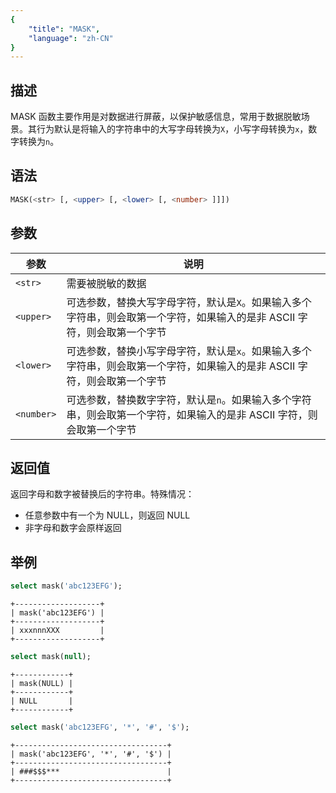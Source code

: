 ```yaml
---
{
    "title": "MASK",
    "language": "zh-CN"
}
---
```


<!-- 
Licensed to the Apache Software Foundation (ASF) under one
or more contributor license agreements.  See the NOTICE file
distributed with this work for additional information
regarding copyright ownership.  The ASF licenses this file
to you under the Apache License, Version 2.0 (the
"License"); you may not use this file except in compliance
with the License.  You may obtain a copy of the License at

  http://www.apache.org/licenses/LICENSE-2.0

Unless required by applicable law or agreed to in writing,
software distributed under the License is distributed on an
"AS IS" BASIS, WITHOUT WARRANTIES OR CONDITIONS OF ANY
KIND, either express or implied.  See the License for the
specific language governing permissions and limitations
under the License.
-->

## 描述

MASK 函数主要作用是对数据进行屏蔽，以保护敏感信息，常用于数据脱敏场景。其行为默认是将输入的字符串中的大写字母转换为`X`，小写字母转换为`x`，数字转换为`n`。 

## 语法

```sql
MASK(<str> [, <upper> [, <lower> [, <number> ]]])
```

## 参数

| 参数         | 说明                                                                 |
|------------|--------------------------------------------------------------------|
| `<str>`    | 需要被脱敏的数据                                                           |
| `<upper>`  | 可选参数，替换大写字母字符，默认是`X`。如果输入多个字符串，则会取第一个字符，如果输入的是非 ASCII 字符，则会取第一个字节 |
| `<lower>`  | 可选参数，替换小写字母字符，默认是`x`。如果输入多个字符串，则会取第一个字符，如果输入的是非 ASCII 字符，则会取第一个字节 |
| `<number>` | 可选参数，替换数字字符，默认是`n`。如果输入多个字符串，则会取第一个字符，如果输入的是非 ASCII 字符，则会取第一个字节   |

## 返回值

返回字母和数字被替换后的字符串。特殊情况：

- 任意参数中有一个为 NULL，则返回 NULL
- 非字母和数字会原样返回

## 举例

```sql
select mask('abc123EFG');
```

```text
+-------------------+
| mask('abc123EFG') |
+-------------------+
| xxxnnnXXX         |
+-------------------+
```

```sql
select mask(null);
```

```text
+------------+
| mask(NULL) |
+------------+
| NULL       |
+------------+
```

```sql
select mask('abc123EFG', '*', '#', '$');
```

```text
+----------------------------------+
| mask('abc123EFG', '*', '#', '$') |
+----------------------------------+
| ###$$$***                        |
+----------------------------------+
```

